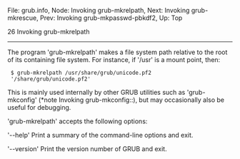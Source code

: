 File: grub.info,  Node: Invoking grub-mkrelpath,  Next: Invoking grub-mkrescue,  Prev: Invoking grub-mkpasswd-pbkdf2,  Up: Top

26 Invoking grub-mkrelpath
**************************

The program 'grub-mkrelpath' makes a file system path relative to the
root of its containing file system.  For instance, if '/usr' is a mount
point, then:

     $ grub-mkrelpath /usr/share/grub/unicode.pf2
     '/share/grub/unicode.pf2'

   This is mainly used internally by other GRUB utilities such as
'grub-mkconfig' (*note Invoking grub-mkconfig::), but may occasionally
also be useful for debugging.

   'grub-mkrelpath' accepts the following options:

'--help'
     Print a summary of the command-line options and exit.

'--version'
     Print the version number of GRUB and exit.

